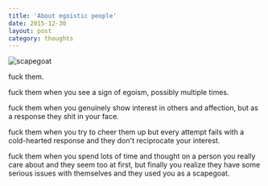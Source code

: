 ```yaml
---
title: 'About egoistic people'
date: 2015-12-30
layout: post
category: thoughts
---
```


![scapegoat](http://www.silverbearcafe.com/private/04.11/images/scapegoat.jpg)

fuck them.

fuck them when you see a sign of egoism, possibly multiple times.

fuck them when you genuinely show interest in others and affection,
but as a response they shit in your face.

fuck them when you try to cheer them up but every attempt fails with
 a cold-hearted response and they don't reciprocate your interest.

fuck them when you spend lots of time and thought on a person you really care
about and they seem too at first, but finally you realize they have some serious
issues with themselves and they used you as a scapegoat.

